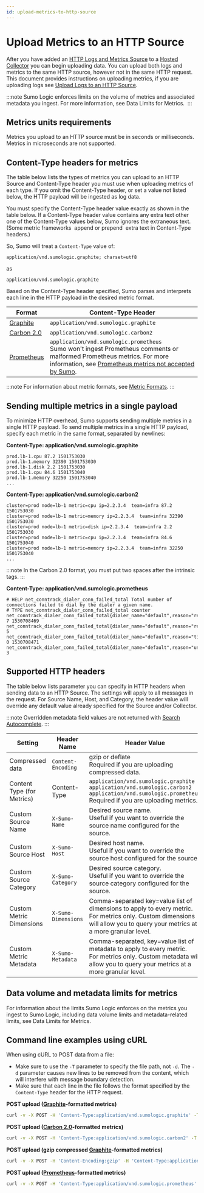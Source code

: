 ```yaml
---
id: upload-metrics-to-http-source
---
```


# Upload Metrics to an HTTP Source

After you have added an [HTTP Logs and Metrics Source](Upload-Metrics-to-an-HTTP-Source/...md "HTTP Source") to a [Hosted Collector](../../../configure-hosted-collector.md) you can begin uploading data. You can upload both logs and metrics to the same HTTP source, however not in the same HTTP request. This document provides instructions on uploading metrics, if you are uploading logs see [Upload Logs to an HTTP Source](Upload-Data-to-an-HTTP-Source.md "Upload Logs to an HTTP Source").

:::note
Sumo Logic enforces limits on the volume of metrics and associated metadata you ingest. For more information, see Data Limits for Metrics. 
:::

## Metrics units requirements

Metrics you upload to an HTTP source must be in seconds or milliseconds. Metrics in microseconds are not supported.

## Content-Type headers for metrics

The table below lists the types of metrics you can upload to an HTTP Source and Content-Type header you must use when uploading metrics of each type. If you omit the Content-Type header, or set a value not listed below, the HTTP payload will be ingested as log data. 

You must specify the Content-Type header value exactly as shown in the table below. If a Content-Type header value contains any extra text other one of the Content-Type values below, Sumo ignores the extraneous text. (Some metric frameworks  append or prepend  extra text in Content-Type headers.)

So, Sumo will treat a `Content-Type` value of: 

```
application/vnd.sumologic.graphite; charset=utf8
```

as 

```
application/vnd.sumologic.graphite
```

Based on the Content-Type header specified, Sumo parses and interprets each line in the HTTP payload in the desired metric format.

| Format | Content-Type Header |
|--|--|
| [Graphite](http://graphite.readthedocs.io/en/latest/feeding-carbon.html#the-plaintext-protocol) | `application/vnd.sumologic.graphite` |
| [Carbon 2.0](http://metrics20.org/implementations/) | `application/vnd.sumologic.carbon2` |
| [Prometheus](https://github.com/prometheus/docs/blob/master/content/docs/instrumenting/exposition_formats.md) | `application/vnd.sumologic.prometheus`<br/>Sumo won't ingest Prometheus comments or malformed Prometheus metrics. For more information, see [Prometheus metrics not accepted by Sumo](https://help.sumologic.com/03Send-Data/Sources/02Sources-for-Hosted-Collectors/HTTP-Source/Upload-Metrics-to-an-HTTP-Source/Types_of_Prometheus_Metrics_not_Accepted_by_Sumo). |

:::note
For information about metric formats, see [Metric Formats](https://help.sumologic.com/Metrics/Introduction-to-Metrics/Metric-Formats).
:::

## Sending multiple metrics in a single payload

To minimize HTTP overhead, Sumo supports sending multiple metrics in a single HTTP payload. To send multiple metrics in a single HTTP payload, specify each metric in the same format, separated by newlines:

**Content-Type: application/vnd.sumologic.graphite**

```
prod.lb-1.cpu 87.2 1501753030
prod.lb-1.memory 32390 1501753030
prod.lb-1.disk 2.2 1501753030
prod.lb-1.cpu 84.6 1501753040
prod.lb-1.memory 32250 1501753040
...
```

**Content-Type: application/vnd.sumologic.carbon2**

```
cluster=prod node=lb-1 metric=cpu ip=2.2.3.4  team=infra 87.2 1501753030
cluster=prod node=lb-1 metric=memory ip=2.2.3.4  team=infra 32390 1501753030
cluster=prod node=lb-1 metric=disk ip=2.2.3.4  team=infra 2.2 1501753030
cluster=prod node=lb-1 metric=cpu ip=2.2.3.4  team=infra 84.6 1501753040
cluster=prod node=lb-1 metric=memory ip=2.2.3.4  team=infra 32250 1501753040
...
```

:::note
In the Carbon 2.0 format, you must put two spaces after the intrinsic tags.
:::

**Content-Type: application/vnd.sumologic.prometheus**

```
# HELP net_conntrack_dialer_conn_failed_total Total number of connections failed to dial by the dialer a given name.
# TYPE net_conntrack_dialer_conn_failed_total counter
net_conntrack_dialer_conn_failed_total{dialer_name="default",reason="refused"} 7 1530708469
net_conntrack_dialer_conn_failed_total{dialer_name="default",reason="resolution"} 5
net_conntrack_dialer_conn_failed_total{dialer_name="default",reason="timeout"} 0 1530708471
net_conntrack_dialer_conn_failed_total{dialer_name="default",reason="unknown"} 3
```

## Supported HTTP headers

The table below lists parameter you can specify in HTTP headers when sending data to an HTTP Source. The settings will apply to all messages in the request. For Source Name, Host, and Category, the header value will override any default value already specified for the Source and/or Collector.

:::note
Overridden metadata field values are not returned with [Search Autocomplete](https://help.sumologic.com/05Search/Get-Started-with-Search/Search-Basics/Search-Autocomplete).
:::

| Setting | Header Name | Header Value |
|--|--|--|
| Compressed data | `Content-Encoding` | gzip or deflate<br/>Required if you are uploading compressed data. | 
| Content Type (for Metrics) | Content-Type | `application/vnd.sumologic.graphite`<br/>`application/vnd.sumologic.carbon2`<br/>`application/vnd.sumologic.prometheus`<br/>Required if you are uploading metrics. |
| Custom Source Name | `X-Sumo-Name` | Desired source name.<br/>Useful if you want to override the source name configured for the source. | 
| Custom Source Host | `X-Sumo-Host` | Desired host name.<br/>Useful if you want to override the source host configured for the source. | 
| Custom Source Category | `X-Sumo-Category` | Desired source category.<br/>Useful if you want to override the source category configured for the source. | 
| Custom Metric Dimensions | `X-Sumo-Dimensions` | Comma-separated key=value list of dimensions to apply to every metric.<br/>For metrics only. Custom dimensions will allow you to query your metrics at a more granular level. | 
| Custom Metric Metadata | `X-Sumo-Metadata` | Comma-separated, key=value list of metadata to apply to every metric.<br/>For metrics only. Custom metadata  will allow you to query your metrics at a more granular level. |

## Data volume and metadata limits for metrics

For information about the limits Sumo Logic enforces on the metrics you ingest to Sumo Logic, including data volume limits and metadata-related limits, see Data Limits for Metrics.

## Command line examples using cURL

When using cURL to POST data from a file: 

 * Make sure to use the `-T` parameter to specify the file path, not `-d`.   The `-d` parameter causes new lines to be removed from the content, which will interfere with message boundary detection.
 * Make sure that each line in the file follows the format specified by the `Content-Type` header for the HTTP request.

**POST upload ([Graphite](http://metrics20.org/implementations/)-formatted metrics)**

```bash
curl -v -X POST -H 'Content-Type:application/vnd.sumologic.graphite' -T [local_file_name] https://collectors.sumologic.com/receiver/v1/http/[UniqueHTTPCollectorCode] 
```

**POST upload ([Carbon 2.0](http://graphite.readthedocs.io/en/latest/feeding-carbon.html#the-plaintext-protocol)-formatted metrics)**

```bash
curl -v -X POST -H 'Content-Type:application/vnd.sumologic.carbon2' -T [local_file_name] https://collectors.sumologic.com/receiver/v1/http/[UniqueHTTPCollectorCode]
```

**POST upload (gzip compressed [Graphite](http://metrics20.org/implementations/)-formatted metrics)** 

```bash
curl -v -X POST -H 'Content-Encoding:gzip' -H 'Content-Type:application/vnd.sumologic.graphite' -T [local_file_name.gz] https://collectors.sumologic.com/receiver/v1/http/[UniqueHTTPCollectorCode]
```

**POST upload ([Prometheus](https://github.com/prometheus/docs/blob/master/content/docs/instrumenting/exposition_formats.md)-formatted metrics)**

```bash
curl -v -X POST -H 'Content-Type:application/vnd.sumologic.prometheus' -T [local_file_name] http://collectors.sumologic.com/receiver/v1/http/[UniqueHTTPCollectorCode]
```
